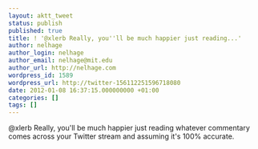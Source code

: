 ```yaml
---
layout: aktt_tweet
status: publish
published: true
title: ! '@xlerb Really, you''ll be much happier just reading...'
author: nelhage
author_login: nelhage
author_email: nelhage@mit.edu
author_url: http://nelhage.com
wordpress_id: 1589
wordpress_url: http://twitter-156112251596718080
date: 2012-01-08 16:37:15.000000000 +01:00
categories: []
tags: []
---
```

@xlerb Really, you'll be much happier just reading whatever commentary comes across your Twitter stream and assuming it's 100% accurate.
